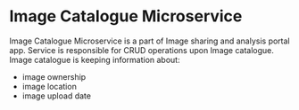 # Image Catalogue Microservice

Image Catalogue Microservice is a part of Image sharing and analysis portal app.
Service is responsible for CRUD operations upon Image catalogue.
Image catalogue is keeping information about:

* image ownership
* image location
* image upload date